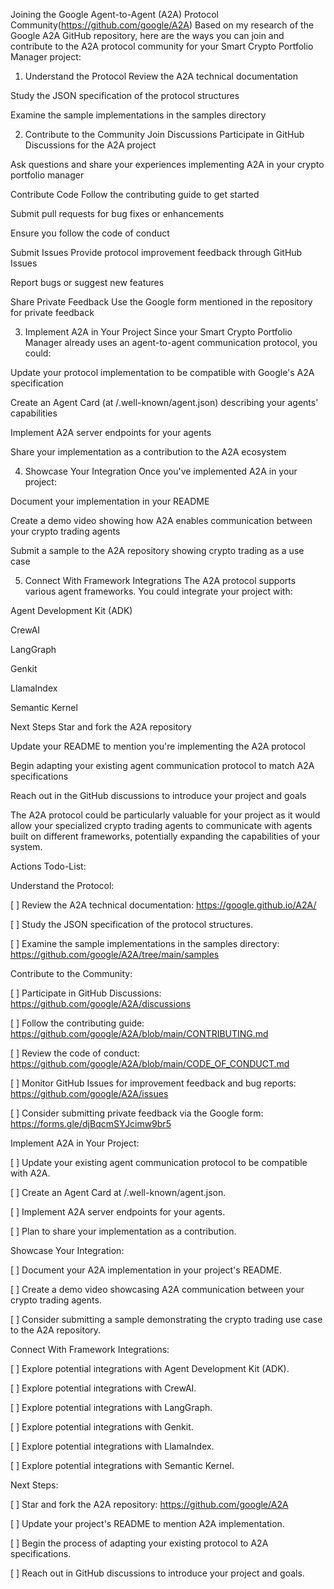 Joining the Google Agent-to-Agent (A2A) Protocol Community(https://github.com/google/A2A)
Based on my research of the Google A2A GitHub repository, here are the ways you can join and contribute to the A2A protocol community for your Smart Crypto Portfolio Manager project:

1. Understand the Protocol
Review the A2A technical documentation

Study the JSON specification of the protocol structures

Examine the sample implementations in the samples directory

2. Contribute to the Community
Join Discussions
Participate in GitHub Discussions for the A2A project

Ask questions and share your experiences implementing A2A in your crypto portfolio manager

Contribute Code
Follow the contributing guide to get started

Submit pull requests for bug fixes or enhancements

Ensure you follow the code of conduct

Submit Issues
Provide protocol improvement feedback through GitHub Issues

Report bugs or suggest new features

Share Private Feedback
Use the Google form mentioned in the repository for private feedback

3. Implement A2A in Your Project
Since your Smart Crypto Portfolio Manager already uses an agent-to-agent communication protocol, you could:

Update your protocol implementation to be compatible with Google's A2A specification

Create an Agent Card (at /.well-known/agent.json) describing your agents' capabilities

Implement A2A server endpoints for your agents

Share your implementation as a contribution to the A2A ecosystem

4. Showcase Your Integration
Once you've implemented A2A in your project:

Document your implementation in your README

Create a demo video showing how A2A enables communication between your crypto trading agents

Submit a sample to the A2A repository showing crypto trading as a use case

5. Connect With Framework Integrations
The A2A protocol supports various agent frameworks. You could integrate your project with:

Agent Development Kit (ADK)

CrewAI

LangGraph

Genkit

LlamaIndex

Semantic Kernel

Next Steps
Star and fork the A2A repository

Update your README to mention you're implementing the A2A protocol

Begin adapting your existing agent communication protocol to match A2A specifications

Reach out in the GitHub discussions to introduce your project and goals

The A2A protocol could be particularly valuable for your project as it would allow your specialized crypto trading agents to communicate with agents built on different frameworks, potentially expanding the capabilities of your system.

Actions Todo-List:

Understand the Protocol:

[ ] Review the A2A technical documentation: https://google.github.io/A2A/

[ ] Study the JSON specification of the protocol structures.

[ ] Examine the sample implementations in the samples directory: https://github.com/google/A2A/tree/main/samples

Contribute to the Community:

[ ] Participate in GitHub Discussions: https://github.com/google/A2A/discussions

[ ] Follow the contributing guide: https://github.com/google/A2A/blob/main/CONTRIBUTING.md

[ ] Review the code of conduct: https://github.com/google/A2A/blob/main/CODE_OF_CONDUCT.md

[ ] Monitor GitHub Issues for improvement feedback and bug reports: https://github.com/google/A2A/issues

[ ] Consider submitting private feedback via the Google form: https://forms.gle/djBqcmSYJcimw9br5

Implement A2A in Your Project:

[ ] Update your existing agent communication protocol to be compatible with A2A.

[ ] Create an Agent Card at /.well-known/agent.json.

[ ] Implement A2A server endpoints for your agents.

[ ] Plan to share your implementation as a contribution.

Showcase Your Integration:

[ ] Document your A2A implementation in your project's README.

[ ] Create a demo video showcasing A2A communication between your crypto trading agents.

[ ] Consider submitting a sample demonstrating the crypto trading use case to the A2A repository.

Connect With Framework Integrations:

[ ] Explore potential integrations with Agent Development Kit (ADK).

[ ] Explore potential integrations with CrewAI.

[ ] Explore potential integrations with LangGraph.

[ ] Explore potential integrations with Genkit.

[ ] Explore potential integrations with LlamaIndex.

[ ] Explore potential integrations with Semantic Kernel.

Next Steps:

[ ] Star and fork the A2A repository: https://github.com/google/A2A

[ ] Update your project's README to mention A2A implementation.

[ ] Begin the process of adapting your existing protocol to A2A specifications.

[ ] Reach out in GitHub discussions to introduce your project and goals.